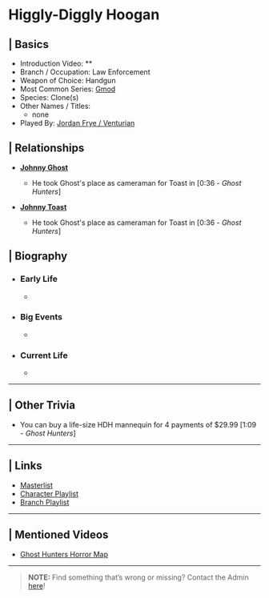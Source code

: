 # Higgly-Diggly Hoogan 


## | Basics  
- Introduction Video: **  
- Branch / Occupation: Law Enforcement  
- Weapon of Choice: Handgun  
- Most Common Series: [Gmod](6.Series/Gmod.html)  
- Species: Clone\(s)  
- Other Names / Titles:   
  - none  
- Played By: [Jordan Frye / Venturian](3.Siblings/3.1.Jordan-Frye-Venturian.html)  


## | Relationships  
- [**Johnny Ghost**](5.Characters/Johnny_Ghost.html)
  - He took Ghost's place as cameraman for Toast in \[0:36 - *Ghost Hunters*] 

- [**Johnny Toast**](5.Characters/Johnny_Toast.html)  
  - He took Ghost's place as cameraman for Toast in \[0:36 - *Ghost Hunters*]


## | Biography  
- ### Early Life  
  -   
- ### Big Events  
  -   
- ### Current Life  
  -   

----

## | Other Trivia  
- You can buy a life-size HDH mannequin for 4 payments of $29.99 \[1:09 - *Ghost Hunters*]

----

## | Links  
- [Masterlist]()  
- [Character Playlist]()  
- [Branch Playlist]()  

----

## | Mentioned Videos
- [Ghost Hunters Horror Map](https://youtu.be/oA9jS2ArUk0)

----

> **NOTE:** Find something that’s wrong or missing? Contact the Admin [here](../chapter_2.html)!